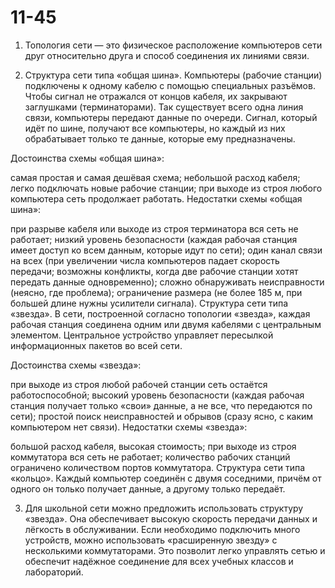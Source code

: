 # 11-45

1. Топология сети — это физическое расположение компьютеров сети друг относительно друга и способ соединения их линиями связи.

2. Структура сети типа «общая шина». Компьютеры (рабочие станции) подключены к одному кабелю с помощью специальных разъёмов. Чтобы сигнал не отражался от концов кабеля, их закрывают заглушками (терминаторами). Так существует всего одна линия связи, компьютеры передают данные по очереди. Сигнал, который идёт по шине, получают все компьютеры, но каждый из них обрабатывает только те данные, которые ему предназначены. 

Достоинства схемы «общая шина»:

самая простая и самая дешёвая схема; 
небольшой расход кабеля; 
легко подключать новые рабочие станции; 
при выходе из строя любого компьютера сеть продолжает работать. 
Недостатки схемы «общая шина»:

при разрыве кабеля или выходе из строя терминатора вся сеть не работает; 
низкий уровень безопасности (каждая рабочая станция имеет доступ ко всем данным, которые идут по сети); 
один канал связи на всех (при увеличении числа компьютеров падает скорость передачи; возможны конфликты, когда две рабочие станции хотят передать данные одновременно); 
сложно обнаруживать неисправности (неясно, где проблема); 
ограничение размера (не более 185 м, при большей длине нужны усилители сигнала). 
Структура сети типа «звезда». В сети, построенной согласно топологии «звезда», каждая рабочая станция соединена одним или двумя кабелями с центральным элементом. Центральное устройство управляет пересылкой информационных пакетов во всей сети. 

Достоинства схемы «звезда»:

при выходе из строя любой рабочей станции сеть остаётся работоспособной; 
высокий уровень безопасности (каждая рабочая станция получает только «свои» данные, а не все, что передаются по сети); 
простой поиск неисправностей и обрывов (сразу ясно, с каким компьютером нет связи). 
Недостатки схемы «звезда»:

большой расход кабеля, высокая стоимость; 
при выходе из строя коммутатора вся сеть не работает; 
количество рабочих станций ограничено количеством портов коммутатора. 
Структура сети типа «кольцо». Каждый компьютер соединён с двумя соседними, причём от одного он только получает данные, а другому только передаёт. 

3. Для школьной сети можно предложить использовать структуру «звезда». Она обеспечивает высокую скорость передачи данных и лёгкость в обслуживании. Если необходимо подключить много устройств, можно использовать «расширенную звезду» с несколькими коммутаторами. Это позволит легко управлять сетью и обеспечит надёжное соединение для всех учебных классов и лабораторий.
